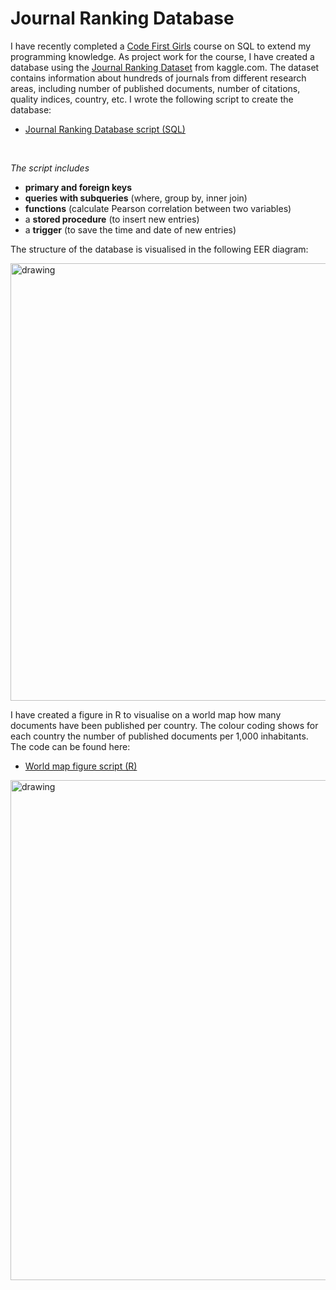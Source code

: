# Journal Ranking Database

I have recently completed a [Code First Girls](https://codefirstgirls.com/) course on SQL to extend my programming knowledge. As project work for the course, I have created a database using the [Journal Ranking Dataset](https://www.kaggle.com/datasets/xabirhasan/journal-ranking-dataset) from kaggle.com. The dataset contains information about hundreds of journals from different research areas, including number of published documents, number of citations, quality indices, country, etc. I wrote the following script to create the database:

- <a href="https://verenasarrazin.github.io/Analysis-and-coding/Project_journal_ranking.html" title="Journal Ranking Database script (SQL)">Journal Ranking Database script (SQL)</a>

<br>

*The script includes*
- **primary and foreign keys**
- **queries with subqueries** (where, group by, inner join)
- **functions** (calculate Pearson correlation between two variables)
- a **stored procedure** (to insert new entries)
- a **trigger** (to save the time and date of new entries)

The structure of the database is visualised in the following EER diagram:

<img src="https://github.com/verenasarrazin/Analysis-and-coding/assets/73107031/9367bb38-b3b1-4a45-8839-15aebab71ddc" alt="drawing" width="700"/>

I have created a figure in R to visualise on a world map how many documents have been published per country. The colour coding shows for each country the number of published documents per 1,000 inhabitants. The code can be found here:

- [World map figure script (R)]()


<img src="https://github.com/verenasarrazin/Analysis-and-coding/assets/73107031/f3ca5c51-f58d-4778-9324-d5f1d3bf0fd6" alt="drawing" width="800"/>


